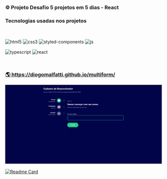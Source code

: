 <h3>
  ⚙  Projeto Desafio 5 projetos em 5 dias - React 
</h3>

### Tecnologias usadas nos projetos

<br />

<img align="center" alt="html5"
  src="https://img.shields.io/badge/HTML5-E34F26?style=for-the-badge&logo=html5&logoColor=white" />
<img align="center" alt="css3"
  src="https://img.shields.io/badge/CSS3-1572B6?style=for-the-badge&logo=css3&logoColor=white" />
<img align="center" alt="styled-components"
  src="https://img.shields.io/badge/styled--components-DB7093?style=for-the-badge&logo=styled-components&logoColor=white" />
<img align="center" alt="js"
  src="https://img.shields.io/badge/JavaScript-F7DF1E?style=for-the-badge&logo=javascript&logoColor=black" />

<img align="center" alt="typescript"
  src="https://img.shields.io/badge/TypeScript-007ACC?style=for-the-badge&logo=typescript&logoColor=white" />
<img align="center" alt="react"
  src="https://img.shields.io/badge/React-20232A?style=for-the-badge&logo=react&logoColor=61DAFB" />

<br />

<h3>
<a href="https://diogomalfatti.github.io/multiform/"> 🌎 https://diogomalfatti.github.io/multiform/</a>
</h3>
<img  src="https://raw.githubusercontent.com/DiogoMalfatti/DiogoMalfatti/main/imagens/multiform1280.png" />

[![Readme Card](https://github-readme-stats.vercel.app/api/pin/?username=diogomalfatti&repo=multiform)](https://github.com/DiogoMalfatti/multiform)

